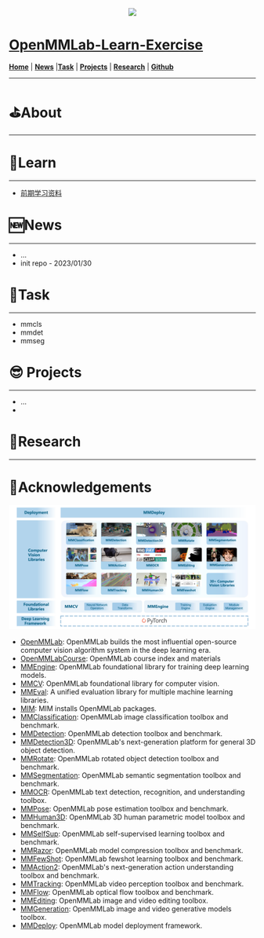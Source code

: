<div  align="center">
  <img src="https://oss.openmmlab.com/www/openmmlab_logo.png" width="640"/>
</div>


# **[OpenMMLab-Learn-Exercise](https://github.com/isLinXu/OpenMMLab-Learn-Exercise)**

[**Home**](https://islinxu.github.io/OpenMMLab-Learn-Exercise/) | [**News**](https://islinxu.github.io/OpenMMLab-Learn-Exercise/#news) |[**Task**](https://islinxu.github.io/OpenMMLab-Learn-Exercise/#Task) | [**Projects**](https://islinxu.github.io/OpenMMLab-Learn-Exercise/#projects) | [**Research**](https://islinxu.github.io/OpenMMLab-Learn-Exercise/#Research) | [**Github**](https://github.com/isLinXu)

---

# ⛳About

---







# 🎃Learn

---

- [前期学习资料](https://aicarrier.feishu.cn/docs/doccnP7NPMfRr9TAcwRsPKgkOgc)



# 🆕News

---

- …
- init repo - 2023/01/30

# 🧙‍Task

---

- mmcls
- mmdet
- mmseg

# 😎 Projects

---

- …
- 



# 🥰Research

---









# 🌹Acknowledgements

<div  align="center">
  <img src="./img/arch.png" width="640"/>
</div>

- [OpenMMLab](https://github.com/open-mmlab): OpenMMLab builds the most influential open-source computer vision algorithm system in the deep learning era. 
- [OpenMMLabCourse](https://github.com/open-mmlab/OpenMMLabCourse): OpenMMLab course index and materials
- [MMEngine](https://github.com/open-mmlab/mmengine): OpenMMLab foundational library for training deep learning models.
- [MMCV](https://github.com/open-mmlab/mmcv): OpenMMLab foundational library for computer vision.
- [MMEval](https://github.com/open-mmlab/mmeval): A unified evaluation library for multiple machine learning libraries.
- [MIM](https://github.com/open-mmlab/mim): MIM installs OpenMMLab packages.
- [MMClassification](https://github.com/open-mmlab/mmclassification): OpenMMLab image classification toolbox and benchmark.
- [MMDetection](https://github.com/open-mmlab/mmdetection): OpenMMLab detection toolbox and benchmark.
- [MMDetection3D](https://github.com/open-mmlab/mmdetection3d): OpenMMLab's next-generation platform for general 3D object detection.
- [MMRotate](https://github.com/open-mmlab/mmrotate): OpenMMLab rotated object detection toolbox and benchmark.
- [MMSegmentation](https://github.com/open-mmlab/mmsegmentation): OpenMMLab semantic segmentation toolbox and benchmark.
- [MMOCR](https://github.com/open-mmlab/mmocr): OpenMMLab text detection, recognition, and understanding toolbox.
- [MMPose](https://github.com/open-mmlab/mmpose): OpenMMLab pose estimation toolbox and benchmark.
- [MMHuman3D](https://github.com/open-mmlab/mmhuman3d): OpenMMLab 3D human parametric model toolbox and benchmark.
- [MMSelfSup](https://github.com/open-mmlab/mmselfsup): OpenMMLab self-supervised learning toolbox and benchmark.
- [MMRazor](https://github.com/open-mmlab/mmrazor): OpenMMLab model compression toolbox and benchmark.
- [MMFewShot](https://github.com/open-mmlab/mmfewshot): OpenMMLab fewshot learning toolbox and benchmark.
- [MMAction2](https://github.com/open-mmlab/mmaction2): OpenMMLab's next-generation action understanding toolbox and benchmark.
- [MMTracking](https://github.com/open-mmlab/mmtracking): OpenMMLab video perception toolbox and benchmark.
- [MMFlow](https://github.com/open-mmlab/mmflow): OpenMMLab optical flow toolbox and benchmark.
- [MMEditing](https://github.com/open-mmlab/mmediting): OpenMMLab image and video editing toolbox.
- [MMGeneration](https://github.com/open-mmlab/mmgeneration): OpenMMLab image and video generative models toolbox.
- [MMDeploy](https://github.com/open-mmlab/mmdeploy): OpenMMLab model deployment framework.
